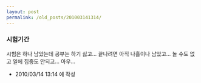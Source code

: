 ```yaml
---
layout: post
permalink: /old_posts/201003141314/
---
```


### 시험기간


시험은 하나 남았는데 공부는 하기 싫고... 끝나려면 아직 나흘이나 남았고... 놀 수도 없고 일에 집중도 안되고... 아우...




- 2010/03/14 13:14 에 작성